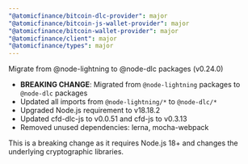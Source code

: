 ```yaml
---
"@atomicfinance/bitcoin-dlc-provider": major
"@atomicfinance/bitcoin-js-wallet-provider": major
"@atomicfinance/bitcoin-wallet-provider": major
"@atomicfinance/client": major
"@atomicfinance/types": major
---
```


Migrate from @node-lightning to @node-dlc packages (v0.24.0)

- **BREAKING CHANGE**: Migrated from `@node-lightning` packages to `@node-dlc` packages
- Updated all imports from `@node-lightning/*` to `@node-dlc/*`
- Upgraded Node.js requirement to v18.18.2
- Updated cfd-dlc-js to v0.0.51 and cfd-js to v0.3.13
- Removed unused dependencies: lerna, mocha-webpack

This is a breaking change as it requires Node.js 18+ and changes the underlying cryptographic libraries. 